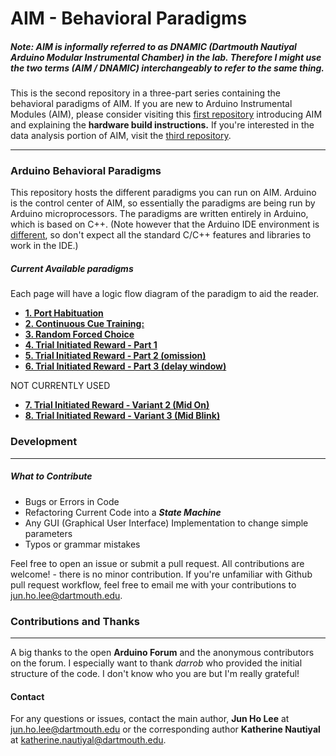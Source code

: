 
# AIM - Behavioral Paradigms

##### Note: AIM is informally referred to as DNAMIC (Dartmouth Nautiyal Arduino Modular Instrumental Chamber) in the lab. Therefore I might use the two terms (AIM / DNAMIC) interchangeably to refer to the same thing.

This is the second repository in a three-part series containing the behavioral paradigms of AIM. If you are new to Arduino Instrumental Modules (AIM), please consider visiting this [first repository](https://github.com/jhl0204/DNAMIC-Hardware-Documentations) introducing AIM and explaining the **hardware build instructions.** If you're interested in the data analysis portion of AIM, visit the [third repository](https://github.com/jhl0204/DNAMIC-Data-Analysis).  

___

### Arduino Behavioral Paradigms

This repository hosts the different paradigms you can run on AIM. Arduino is the control center of AIM, so essentially the paradigms are being run by Arduino microprocessors. The paradigms are written entirely in Arduino, which is based on C++. (Note however that the Arduino IDE environment is [different](https://forum.arduino.cc/index.php?topic=513643.0), so don't expect all the standard C/C++ features and libraries to work in the IDE.)

#####  Current Available paradigms

Each page will have a logic flow diagram of the paradigm to aid the reader.

* [**1. Port Habituation**](aa)
* [**2. Continuous Cue Training:**](aa)
* [**3. Random Forced Choice**](aa)
* [**4. Trial Initiated Reward - Part 1**](aa)
* [**5. Trial Initiated Reward - Part 2 (omission)**](aa)
* [**6. Trial Initiated Reward - Part 3 (delay window)**](aa)

NOT CURRENTLY USED

* [**7. Trial Initiated Reward - Variant 2 (Mid On)**](aa)
* [**8. Trial Initiated Reward - Variant 3 (Mid Blink)**](aa)

### Development
_____

##### What to Contribute

- Bugs or Errors in Code
- Refactoring Current Code into a ***State Machine***
- Any GUI (Graphical User Interface) Implementation to change simple parameters
- Typos or grammar mistakes


Feel free to open an issue or submit a pull request. All contributions are welcome! - there is no minor contribution. If you're unfamiliar with Github pull request workflow, feel free to email me with your contributions to jun.ho.lee@dartmouth.edu.


### Contributions and Thanks
_____

A big thanks to the open **Arduino Forum** and the anonymous contributors on the forum. I especially want to thank *darrob* who provided the initial structure of the code. I don't know who you are but I'm really grateful!

#### Contact

For any questions or issues, contact the main author, **Jun Ho Lee** at jun.ho.lee@dartmouth.edu or the corresponding author **Katherine Nautiyal** at katherine.nautiyal@dartmouth.edu.
